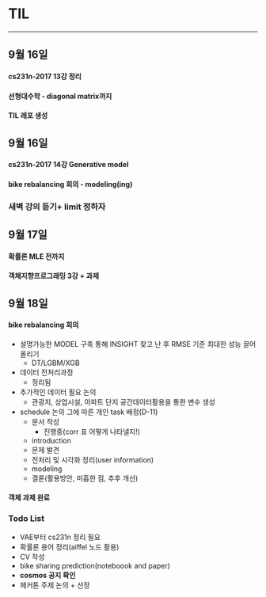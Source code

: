 # TIL
------
## 9월 16일

#### cs231n-2017 13강 정리
#### 선형대수학 - diagonal matrix까지 
#### TIL 레포 생성 


## 9월 16일

#### cs231n-2017 14강 Generative model 
#### bike rebalancing 회의 - modeling(ing)

### 새벽 강의 듣기+  limit 정하자

## 9월 17일

#### 확률론 MLE 전까지
#### 객체지향프로그래밍 3강 + 과제

## 9월 18일

#### bike rebalancing 회의 
  - 설명가능한 MODEL 구축 통해 INSIGHT 찾고 난 후 RMSE 기준 최대한 성능 끌어 올리기
    - DT/LGBM/XGB 
  - 데이터 전처리과정
    - 정리됨
  - 추가적인 데이터 필요 논의
    - 관광지, 상업시설, 아파트 단지 공간데이터활용을 통한 변수 생성
  - schedule 논의 그에 따른 개인 task 배정(D-11)
    - 문서 작성
      - 진행중(corr 표 어떻게 나타낼지!)
    - introduction
    - 문제 발견 
    - 전처리 및 시각화 정리(user information)
    - modeling
    - 결론(활용방안, 미흡한 점, 추후 개선)
   
 #### 객체 과제 완료

### Todo List
- VAE부터 cs231n 정리 필요
- 확률론 용어 정리(aiffel 노드 활용)
- CV 작성
- bike sharing prediction(noteboook and paper)
- **cosmos 공지 확인** 
- 헤커톤 주제 논의 + 선정

